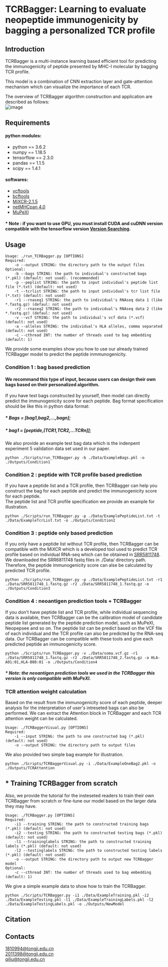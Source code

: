 # TCRBagger: Learning to evaluate neopeptide immunogenicity by bagging a personalized TCR profile
## Introduction  
TCRBagger is a multi-instance learning based efficient tool for predicting the immunogenicity of peptide presented by MHC-I molecular by bagging TCR profile.  
  
This model is a combination of CNN extraction layer and gate-attention mechanism which can visualize the importance of each TCR.  
  
The overview of TCRBagger algorithm construction and application are described as follows:  
![image](https://user-images.githubusercontent.com/89248357/140674959-1d6fa556-3875-4a95-9fdf-b542c1fab28b.png)
## Requirements  
#### python modules:  
* python == 3.6.2  
* numpy == 1.18.5  
* tensorflow == 2.3.0  
* pandas == 1.1.5
* scipy == 1.4.1
#### softwares:
* [vcftools](http://vcftools.sourceforge.net/)
* [bcftools](https://github.com/samtools/bcftools)
* [MiXCR-2.1.5](https://github.com/milaboratory/mixcr)
* [netMHCpan 4.0](https://services.healthtech.dtu.dk/service.php?NetMHCpan-4.0)
* [MuPeXI](https://github.com/ambj/MuPeXI)
#### * Note : if you want to use GPU, you must install CUDA and cuDNN version compatible with the tensorflow version [Version Searching](https://www.tensorflow.org/install/source).
## Usage  

    Usage: ./run_TCRBagger.py [OPTIONS]
	Required:
		-o --output STRING: the directory path to the output files  
	Optional:
		-b --bags STRING: the path to individual's constructed bags (*.pkl) (default: not used). (recommended)   
		-p --peplist STRING: the path to input individual's peptide list file (*.txt) (default: not used)  
    	-t --tcrlist STRING: the path to input individual's tcr list file (*.txt) (default: not used)  
		-r1 --rnaseq1 STRING: the path to individual's RNAseq data 1 (like *.fastq.gz) (defaul: not used)  
		-r2 --rnaseq2 STRING: the path to individual's RNAseq data 2 (like *.fastq.gz) (defaul: not used)  
		-v --vcf STRING: the path to individual's vcf data (*.vcf) (default: not used)  
		-a --alleles STRING: the individual's HLA alleles, comma separated (default: not used)  
		-c --cthread INT: the number of threads used to bag embedding (default: 1)  

We provide some examples show you how to use our already trained TCRBagger model to predict the peptide inmmunogenicity.  

### Condition 1 : bag based prediction  
#### We recommand this type of input, because users can design their own bags based on their personalized algorithm.  
If you have test bags constructed by yourself, then model can directly predict the immunogenicity score for each peptide. 
Bag format specification should be like this in python data format:  
  
##### * Bags = [bag1,bag2,...,bagn];  
##### * bag1 = [peptide,[TCR1,TCR2,...TCRn]]; 

We also provide an example test bag data which is the indenpent experiment 5 validation data set used in our paper.  

    python ./Scripts/run_TCRBagger.py -b ./Data/ExampleBags.pkl -o ./Outputs/Condition1
### Condition 2 : peptide with TCR profile based prediction
If you have a peptide list and a TCR profile, then TCRBagger can help you construct the bag for each peptide and predict the immunogenicity score for each peptide.  
The peptide list and TCR profile specification we provide an example for illustration.  

    python ./Scripts/run_TCRBagger.py -p ./Data/ExamplePeptideList.txt -t ./Data/ExampleTcrList.txt -o ./Outputs/Condition2
### Condition 3 : peptide only based prediction
If you only have a peptide list without TCR profile, then TCRBagger can be compatible with the MiXCR which is a developed tool used to predict TCR profile based on individual RNA-seq which can be obtained in [SRR5811748](https://trace.ddbj.nig.ac.jp/DRASearch/run?acc=SRR5811748). We downloaded the SRR6811748 fastq files in ./Data/ directory path. Therefore, the peptide immunogenicity score can alse be calculated by predicted TCR profile.

    python ./Scripts/run_TCRBagger.py -p ./Data/ExamplePeptideList.txt -r1 ./Data/SRR5811748_1.fastq.gz -r2 ./Data/SRR5811748_1.fastq.gz -o ./Outputs/Condition3
### Condition 4 : neoantigen prediction tools + TCRBagger
If you don't have peptide list and TCR profile, while individual sequencing data is available, then TCRBagger can be the calibration model of candidate peptide list generated by the peptide prediction model, such as MuPeXI, Neopepsee and so on. The peptide list can be predict based on the VCF file of each individual and the TCR profile can also be predicted by the RNA-seq data. Our TCRBagger can be compatible with these tools and give each predicted peptide an immunogenicity score.  

    python ./Scripts/run_TCRBagger.py -v ./Data/soma.vcf.gz -r1 ./Data/SRR5811748_1.fastq.gz -r2 ./Data/SRR5811748_2.fastq.gz -a HLA-A01:01,HLA-B08:01 -o ./Outputs/Condition4
 
##### * Note:  the neoantigen prediction tools we used in the TCRBagger this version is only compatible with MuPeXI.  
### TCR attention weight calculation  
Based on the result from the immunogenicity score of each peptide, deeper analysis for the interpretation of user's intreseted bags can also be performed. We can extract the Attention block in TCRBagger and each TCR attention weight can be calculated. 

	Usage: ./TCRBaggerVisual.py [OPTIONS]
	Required:
		-i --input STRING: the path to one constructed bag (*.pkl) (default: not used) 
		-o --output STRING: the directory path to output files    

We also provided two simple bag example for illustration.  

	python ./Scripts/TCRBaggerVisual.py -i ./Data/ExampleOneBag2.pkl -o ./Outputs/TCRAttention

## * Training TCRBagger from scratch
Also, we provide the tutorial for the insteseted readers to train their own TCRBagger from scratch or fine-tune our model based on the larger data they may have.   

	Usage: ./TCRBagger.py [OPTIONS]
	Required:
		-i1 --training STRING: the path to constructed training bags (*.pkl) (default: not used) 
		-i2 --testing STRING: the path to constructed testing bags (*.pkl) (default: not used) 
		-l1 --traininglabels STRING: the path to constructed training labels (*.pkl) (default: not used) 
		-l2 --testinglabels STRING: the path to constructed testing labels (*.pkl) (default: not used) 
		-o --output STRING: the directory path to output new TCRBagger model  
	Optional: 
		-c --cthread INT: the number of threads used to bag embedding (default: 1)  

We give a simple example data to show how to train the TCRBagger.  

    python ./Scripts/TCRBagger.py -i1 ./Data/ExampleTraining.pkl -i2 ./Data/ExampleTesting.pkl -l1 ./Data/ExampleTrainingLabels.pkl -l2 ./Data/ExampleTestingLabels.pkl -o ./Outputs/NewModel
## Citation
## Contacts
1810994@tongji.edu.cn  
2011398@tongji.edu.cn  
qiliu@tongji.edu.cn
